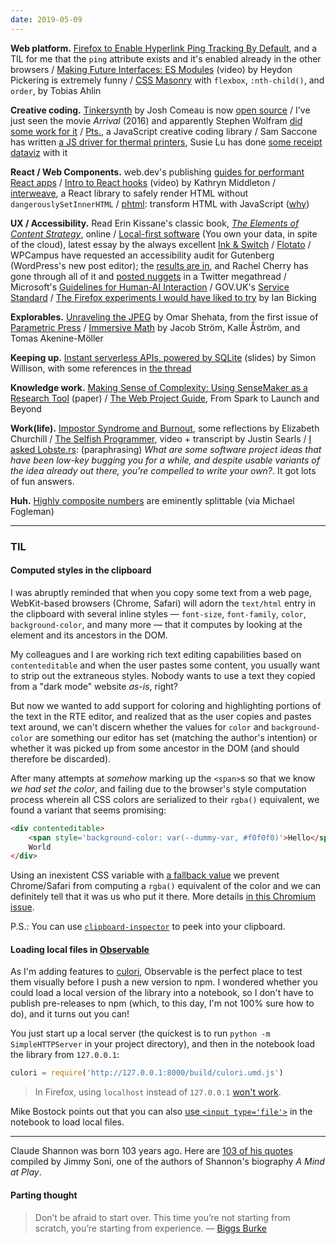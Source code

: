 ```yaml
--- 
date: 2019-05-09
---
```


__Web platform.__ [Firefox to Enable Hyperlink Ping Tracking By Default](https://www.bleepingcomputer.com/news/software/mozilla-firefox-to-enable-hyperlink-ping-tracking-by-default/), and a TIL for me that the `ping` attribute exists and it's enabled already in the other browsers / [Making Future Interfaces: ES Modules](https://www.youtube.com/watch?v=dAIckpwW9ds) (video) by Heydon Pickering is extremely funny / [CSS Masonry](https://tobiasahlin.com/blog/masonry-with-css/) with `flexbox`, `:nth-child()`, and `order`, by Tobias Ahlin

__Creative coding.__ [Tinkersynth](https://tinkersynth.com/) by Josh Comeau is now [open source](https://github.com/joshwcomeau/tinkersynth) / I've just seen the movie _Arrival_ (2016) and apparently Stephen Wolfram [did some work for it](https://blog.stephenwolfram.com/2016/11/quick-how-might-the-alien-spacecraft-work/) / [Pts.](https://ptsjs.org/), a JavaScript creative coding library / Sam Saccone has written [a JS driver for thermal printers](https://github.com/samccone/thermal_print), Susie Lu has done [some receipt dataviz](https://twitter.com/DataToViz/status/1124752405973782528) with it 

__React / Web Components.__ web.dev's publishing [guides for performant React apps](https://web.dev/react) / [Intro to React hooks](https://developers.facebook.com/videos/2019/intro-to-react-hooks/) (video) by Kathryn Middleton / [interweave](https://milesj.gitbook.io/interweave/), a React library to safely render HTML without `dangerouslySetInnerHTML` / [phtml](https://github.com/phtmlorg/phtml): transform HTML with JavaScript ([why](https://codepen.io/jonneal/post/why-is-there-phtml))

__UX / Accessibility.__ Read Erin Kissane's classic book, [_The Elements of Content Strategy_](http://elements-of-content-strategy.abookapart.com/), online / [Local-first software](https://www.inkandswitch.com/local-first.html) (You own your data, in spite of the cloud), latest essay by the always excellent [Ink & Switch](https://www.inkandswitch.com/) / [Flotato](https://www.flotato.com/) / WPCampus have requested an accessibility audit for Gutenberg (WordPress's new post editor); the [results are in](https://wpcampus.org/2019/05/gutenberg-audit-results/), and Rachel Cherry has gone through all of it and [posted nuggets](https://twitter.com/bamadesigner/status/1124719434852175873) in a Twitter megathread / Microsoft's [Guidelines for Human-AI Interaction](https://www.microsoft.com/en-us/research/publication/guidelines-for-human-ai-interaction/) / GOV.UK's [Service Standard](https://www.gov.uk/service-manual/service-standard) / [The Firefox experiments I would have liked to try](https://www.ianbicking.org/blog/2019/03/firefox-experiments-i-would-have-liked.html) by Ian Bicking

__Explorables.__ [Unraveling the JPEG](https://parametric.press/issue-01/unraveling-the-jpeg/) by Omar Shehata, from the first issue of [Parametric Press](https://parametric.press/) / [Immersive Math](http://immersivemath.com) by Jacob Ström, Kalle Åström, and Tomas Akenine-Möller

__Keeping up.__ [Instant serverless APIs, powered by SQLite](https://speakerdeck.com/simon/instant-serverless-apis-powered-by-sqlite) (slides) by Simon Willison, with some references in [the thread](https://twitter.com/simonw/status/1124750304522715136)

__Knowledge work.__ [Making Sense of Complexity: Using SenseMaker as a Research Tool](https://www.mdpi.com/2079-8954/7/2/25) (paper) / [The Web Project Guide](https://webprojectbook.com/), From Spark to Launch and Beyond

__Work(life).__ [Impostor Syndrome and Burnout](https://interactions.acm.org/archive/view/may-june-2019/impostor-syndrome-and-burnout), some reflections by Elizabeth Churchill / [The Selfish Programmer](https://blog.testdouble.com/posts/2019-05-08-the-selfish-programmer), video + transcript by Justin Searls / [I asked Lobste.rs](https://lobste.rs/s/bazqzk/nih_bingo_wheels_you_constantly_want): (paraphrasing) _What are some software project ideas that have been low-key bugging you for a while, and despite usable variants of the idea already out there, you're compelled to write your own?_. It got lots of fun answers.

__Huh.__ [Highly composite numbers](https://en.m.wikipedia.org/wiki/Highly_composite_number) are eminently splittable (via Michael Fogleman)

---

### TIL

#### Computed styles in the clipboard

I was abruptly reminded that when you copy some text from a web page, WebKit-based browsers (Chrome, Safari) will adorn the `text/html` entry in the clipboard with several inline styles — `font-size`, `font-family`, `color`, `background-color`, and many more — that it computes by looking at the element and its ancestors in the DOM.

My colleagues and I are working rich text editing capabilities based on `contenteditable` and when the user pastes some content, you usually want to strip out the extraneous styles. Nobody wants to use a text they copied from a "dark mode" website _as-is_, right? 

But now we wanted to add support for coloring and highlighting portions of the text in the RTE editor, and realized that as the user copies and pastes text around, we can't discern whether the values for `color` and `background-color` are something our editor has set (matching the author's intention) or whether it was picked up from some ancestor in the DOM (and should therefore be discarded). 

After many attempts at _somehow_ marking up the `<span>`s so that we know _we had set the color_, and failing due to the browser's style computation process wherein all CSS colors are serialized to their `rgba()` equivalent, we found a variant that seems promising:

```html
<div contenteditable>
	<span style='background-color: var(--dummy-var, #f0f0f0)'>Hello</span>
	World
</div>
```

Using an inexistent CSS variable with [a fallback value](https://developer.mozilla.org/en-US/docs/Web/CSS/Using_CSS_custom_properties#Custom_property_fallback_values) we prevent Chrome/Safari from computing a `rgba()` equivalent of the color and we can definitely tell that it was us who put it there. More details [in this Chromium issue](https://bugs.chromium.org/p/chromium/issues/detail?id=960315).

P.S.: You can use [`clipboard-inspector`](https://evercoder.github.io/clipboard-inspector/) to peek into your clipboard.

#### Loading local files in [Observable](https://observablehq.com/)

As I'm adding features to [culori](https://github.com/evercoder/culori), Observable is the perfect place to test them visually before I push a new version to npm. I wondered whether you could load a local version of the library into a notebook, so I don't have to publish pre-releases to npm (which, to this day, I'm not 100% sure how to do), and it turns out you can!

You just start up a local server (the quickest is to run `python -m SimpleHTTPServer` in your project directory), and then in the notebook load the library from `127.0.0.1`:

```js
culori = require('http://127.0.0.1:8000/build/culori.umd.js')
```

> In Firefox, using `localhost` instead of `127.0.0.1` [won't work](https://bugzilla.mozilla.org/show_bug.cgi?id=903966).

Mike Bostock points out that you can also [use `<input type='file'>`](https://observablehq.com/@mbostock/reading-local-files) in the notebook to load local files.

---

Claude Shannon was born 103 years ago. Here are [103 of his quotes](https://medium.com/@jimmysoni/on-claude-shannons-103rd-birthday-here-are-103-memorable-claude-shannon-quotes-maxims-and-843de4c716cf) compiled by Jimmy Soni, one of the authors of Shannon's biography _A Mind at Play_.

#### Parting thought

> Don’t be afraid to start over. This time you’re not starting from scratch, you’re starting from experience. — [Biggs Burke](https://twitter.com/1996Biggs/status/1124777559281913856)